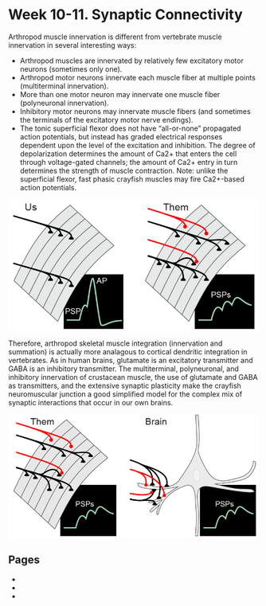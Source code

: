 # Week 10-11. Synaptic Connectivity 

Arthropod muscle innervation is different from vertebrate muscle innervation in several interesting ways:
- Arthropod muscles are innervated by relatively few excitatory motor neurons (sometimes only one).
- Arthropod motor neurons innervate each muscle fiber at multiple points (multiterminal innervation).
- More than one motor neuron may innervate one muscle fiber (polyneuronal innervation).
- Inhibitory motor neurons may innervate muscle fibers (and sometimes the terminals of the excitatory motor nerve endings).
- The tonic superficial flexor does not have “all-or-none” propagated action potentials, but instead has graded electrical responses dependent upon the level of the excitation and inhibition. The degree of depolarization determines the amount of Ca2+ that enters the cell through voltage-gated channels; the amount of Ca2+ entry in turn determines the strength of muscle contraction. Note: unlike the superficial flexor, fast phasic crayfish muscles may fire Ca2+-based action potentials.

<img src='https://github.com/neurologic/Neurophysiology-Lab/blob/main/images/fig.A.3-Comparison_with_Skeletal_Muscle.png?raw=True' width="600" alt='arthoropod versus vertebrate muscle innervation' align="center"/>

Therefore, arthropod skeletal muscle integration (innervation and summation) is actually more analagous to cortical dendritic integration in vertebrates. As in human brains, glutamate is an excitatory transmitter and GABA is an inhibitory transmitter. The multiterminal, polyneuronal, and inhibitory innervation of crustacean muscle, the use of glutamate and GABA as transmitters, and the extensive synaptic plasticity make the crayfish neuromuscular junction a good simplified model for the complex mix of synaptic interactions that occur in our own brains.

<img src='https://github.com/neurologic/Neurophysiology-Lab/blob/main/images/fig.A.4-Comparison_with_Brain_Synapses.png?raw=True' width="600" alt='arthoropod versus vertebrate muscle innervation' align="center"/>


## Pages
- [](../crayfish-synaptic-connectivity/crayfish-synaptic-connectivity_landing.md)
- [](../crayfish-synaptic-connectivity/Data-Explorer_crayfish-synaptic-connectivity.ipynb)
- [](../crayfish-synaptic-connectivity/Responses_crayfish-synaptic-connectivity.ipynb)
